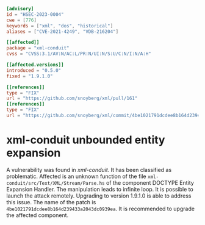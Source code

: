 ```toml
[advisory]
id = "HSEC-2023-0004"
cwe = [776]
keywords = ["xml", "dos", "historical"]
aliases = ["CVE-2021-4249", "VDB-216204"]

[[affected]]
package = "xml-conduit"
cvss = "CVSS:3.1/AV:N/AC:L/PR:N/UI:N/S:U/C:N/I:N/A:H"

[[affected.versions]]
introduced = "0.5.0"
fixed = "1.9.1.0"

[[references]]
type = "FIX"
url = "https://github.com/snoyberg/xml/pull/161"
[[references]]
type = "FIX"
url = "https://github.com/snoyberg/xml/commit/4be1021791dcdee8b164d239433a2043dc0939ea"
```

# xml-conduit unbounded entity expansion

A vulnerability was found in *xml-conduit*. It has been classified
as problematic.  Affected is an unknown function of the file
`xml-conduit/src/Text/XML/Stream/Parse.hs` of the component DOCTYPE
Entity Expansion Handler. The manipulation leads to infinite loop.
It is possible to launch the attack remotely. Upgrading to version
1.9.1.0 is able to address this issue. The name of the patch is
`4be1021791dcdee8b164d239433a2043dc0939ea`. It is recommended to
upgrade the affected component.
